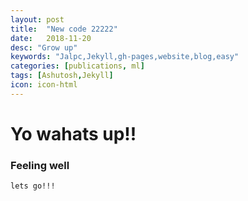 ```yaml
---
layout: post
title:  "New code 22222"
date:   2018-11-20
desc: "Grow up"
keywords: "Jalpc,Jekyll,gh-pages,website,blog,easy"
categories: [publications, ml]
tags: [Ashutosh,Jekyll]
icon: icon-html
---
```


# Yo wahats up!!
### Feeling well

`lets go!!!`
